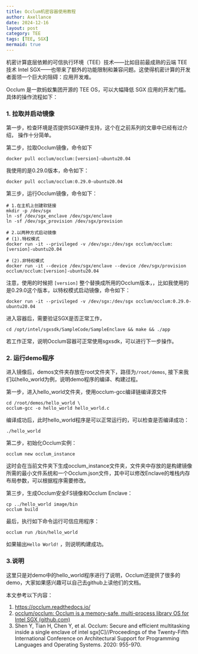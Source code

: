 ```yaml
---
title: Occlum机密容器使用教程
author: Axellance
date: 2024-12-16
layout: post
category: TEE
tags: [TEE, SGX]
mermaid: true
---
```


机密计算底层依赖的可信执行环境（TEE）技术——比如目前最成熟的云端 TEE 技术 Intel SGX——也带来了额外的功能限制和兼容问题。这使得机密计算的开发者面领一个巨大的阻碍：应用开发难。

Occlum 是一款蚂蚁集团开源的 TEE OS，可以大幅降低 SGX 应用的开发门槛。具体的操作流程如下：

### 1. 拉取并启动镜像

第一步，检查环境是否提供SGX硬件支持，这个在之前系列的文章中已经有过介绍， 操作十分简单。

第二步，拉取Occlum镜像，命令如下

```shell
docker pull occlum/occlum:[version]-ubuntu20.04
```

我使用的是0.29.0版本，命令如下：

```shell
docker pull occlum/occlum:0.29.0-ubuntu20.04
```

第三步，运行Occlum镜像，命令如下：

```shell
# 1.在主机上创建软链接
mkdir -p /dev/sgx
ln -sf /dev/sgx_enclave /dev/sgx/enclave
ln -sf /dev/sgx_provision /dev/sgx/provision

# 2.以两种方式启动镜像
# (1).特权模式
docker run -it --privileged -v /dev/sgx:/dev/sgx occlum/occlum:[version]-ubuntu20.04

# (2).非特权模式
docker run -it --device /dev/sgx/enclave --device /dev/sgx/provision occlum/occlum:[version]-ubuntu20.04
```

注意，使用的时候把 `[version]` 整个替换成所用的Occlum版本，，比如我使用的是0.29.0这个版本，以特权模式启动镜像，命令如下：

```shell
docker run -it --privileged -v /dev/sgx:/dev/sgx occlum/occlum:0.29.0-ubuntu20.04
```

进入容器后，需要验证SGX是否正常工作，

```
cd /opt/intel/sgxsdk/SampleCode/SampleEnclave && make && ./app
```

若工作正常，说明Occlum容器可正常使用sgxsdk，可以进行下一步操作。

### 2. 运行demo程序

进入镜像后，demos文件夹存放在root文件夹下，路径为`/root/demos`, 接下来我们以hello_world为例，说明demo程序的编译、构建过程。

第一步，进入hello_world文件夹，使用occlum-gcc编译链编译源文件

```shell
cd /root/demos/hello_world \
occlum-gcc -o hello_world hello_world.c
```

编译成功后，此时hello_world程序是可以正常运行的，可以检查是否编译成功：

```shell
./hello_world
```

第二步，初始化Occlum实例：

```shell
occlum new occlum_instance
```

这时会在当前文件夹下生成occlum_instance文件夹，文件夹中存放的是构建镜像所需的最小文件系统和一个Occlum.json文件，其中可以修改Enclave的堆栈内存布局参数，可以根据程序需要修改。

第三步，生成Occlum安全FS镜像和Occlum Enclave：

```shell
cp ../hello_world image/bin
occlum build
```

最后，执行如下命令运行可信应用程序：

```shell
occlum run /bin/hello_world
```

如果输出`Hello World!` ，则说明构建成功。

### 3.说明

这里只是对demo中的hello_world程序进行了说明，Occlum还提供了很多的demo，大家如果感兴趣可以自己去github上读他们的文档。

本文参考以下内容：

1. https://occlum.readthedocs.io/
2. [occlum/occlum: Occlum is a memory-safe, multi-process library OS for Intel SGX (github.com)](https://github.com/occlum/occlum)
3. Shen Y, Tian H, Chen Y, et al. Occlum: Secure and efficient multitasking inside a single enclave of intel sgx[C]//Proceedings of the Twenty-Fifth International Conference on Architectural Support for Programming Languages and Operating Systems. 2020: 955-970.
